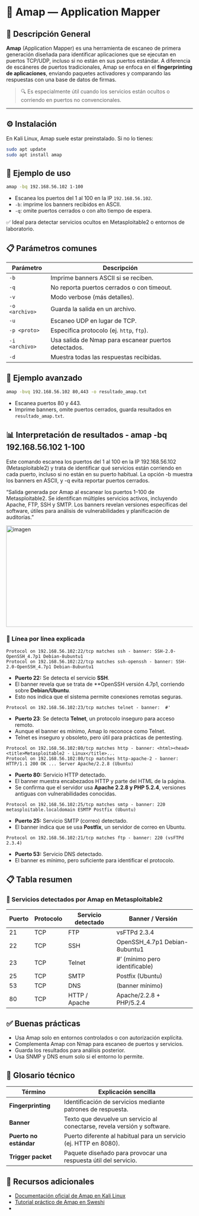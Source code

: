 # 🧭 Amap — Application Mapper

## 📌 Descripción General

**Amap** (Application Mapper) es una herramienta de escaneo de primera generación diseñada para identificar aplicaciones que se ejecutan en puertos TCP/UDP, incluso si no están en sus puertos estándar. A diferencia de escáneres de puertos tradicionales, Amap se enfoca en el **fingerprinting de aplicaciones**, enviando paquetes activadores y comparando las respuestas con una base de datos de firmas.

> 🔍 Es especialmente útil cuando los servicios están ocultos o corriendo en puertos no convencionales.

---

## ⚙️ Instalación

En Kali Linux, Amap suele estar preinstalado. Si no lo tienes:

```bash
sudo apt update
sudo apt install amap
```

## 🚀 Ejemplo de uso

```Bash
amap -bq 192.168.56.102 1-100
```

- Escanea los puertos del 1 al 100 en la IP `192.168.56.102`.
- `-b`: imprime los banners recibidos en ASCII.
- `-q`: omite puertos cerrados o con alto tiempo de espera.

✅ Ideal para detectar servicios ocultos en Metasploitable2 o entornos de laboratorio.

## 📋 Parámetros comunes

| Parámetro       | Descripción                                                                 |
|-----------------|-----------------------------------------------------------------------------|
| `-b`            | Imprime banners ASCII si se reciben.                                        |
| `-q`            | No reporta puertos cerrados o con timeout.                                  |
| `-v`            | Modo verbose (más detalles).                                                |
| `-o <archivo>`  | Guarda la salida en un archivo.                                             |
| `-u`            | Escaneo UDP en lugar de TCP.                                                |
| `-p <proto>`    | Especifica protocolo (ej. `http`, `ftp`).                                   |
| `-i <archivo>`  | Usa salida de Nmap para escanear puertos detectados.                        |
| `-d`            | Muestra todas las respuestas recibidas.                                     |


## 🧪 Ejemplo avanzado

```Bash
amap -bvq 192.168.56.102 80,443 -o resultado_amap.txt
```

- Escanea puertos 80 y 443.
- Imprime banners, omite puertos cerrados, guarda resultados en `resultado_amap.txt`.

## 📊 Interpretación de resultados - amap -bq 192.168.56.102 1-100

Este comando escanea los puertos del 1 al 100 en la IP 192.168.56.102 (Metasploitable2) y trata de identificar qué servicios están corriendo en cada puerto, incluso si no están en su puerto habitual. La opción -b muestra los banners en ASCII, y -q evita reportar puertos cerrados.

“Salida generada por Amap al escanear los puertos 1–100 de Metasploitable2. Se identifican múltiples servicios activos, incluyendo Apache, FTP, SSH y SMTP. Los banners revelan versiones específicas del software, útiles para análisis de vulnerabilidades y planificación de auditorías.”

<img width="1899" height="274" alt="imagen" src="https://github.com/user-attachments/assets/e1be32c6-4455-43b2-bfae-c684aa5ff067" />

### 🧾 Línea por línea explicada

```Text
Protocol on 192.168.56.102:22/tcp matches ssh - banner: SSH-2.0-OpenSSH_4.7p1 Debian-8ubuntu1
Protocol on 192.168.56.102:22/tcp matches ssh-openssh - banner: SSH-2.0-OpenSSH_4.7p1 Debian-8ubuntu1
```

- **Puerto 22:** Se detecta el servicio **SSH**.
- El banner revela que se trata de **OpenSSH versión 4.7p1, corriendo sobre **Debian/Ubuntu**.
- Esto nos indica que el sistema permite conexiones remotas seguras.

```Text
Protocol on 192.168.56.102:23/tcp matches telnet - banner:  #'
```

- **Puerto 23**: Se detecta **Telnet**, un protocolo inseguro para acceso remoto.
- Aunque el banner es mínimo, Amap lo reconoce como Telnet.
- Telnet es inseguro y obsoleto, pero útil para prácticas de pentesting.

```Text
Protocol on 192.168.56.102:80/tcp matches http - banner: <html><head><title>Metasploitable2 - Linux</title>...
Protocol on 192.168.56.102:80/tcp matches http-apache-2 - banner: HTTP/1.1 200 OK ... Server Apache/2.2.8 (Ubuntu)
```

- **Puerto 80:** Servicio HTTP detectado.
- El banner muestra encabezados HTTP y parte del HTML de la página.
- Se confirma que el servidor usa **Apache 2.2.8 y PHP 5.2.4**, versiones antiguas con vulnerabilidades conocidas.

```Text
Protocol on 192.168.56.102:25/tcp matches smtp - banner: 220 metasploitable.localdomain ESMTP Postfix (Ubuntu)
```

- **Puerto 25:** Servicio SMTP (correo) detectado.
- El banner indica que se usa **Postfix**, un servidor de correo en Ubuntu.

```Text
Protocol on 192.168.56.102:21/tcp matches ftp - banner: 220 (vsFTPd 2.3.4)
```

- **Puerto 53:** Servicio DNS detectado.
- El banner es mínimo, pero suficiente para identificar el protocolo.

## 📋 Tabla resumen

### 🧠 Servicios detectados por Amap en Metasploitable2

| Puerto | Protocolo | Servicio detectado | Banner / Versión                         |
|--------|-----------|--------------------|------------------------------------------|
| 21     | TCP       | FTP                | vsFTPd 2.3.4                              |
| 22     | TCP       | SSH                | OpenSSH_4.7p1 Debian-8ubuntu1            |
| 23     | TCP       | Telnet             | #’ (mínimo pero identificable)           |
| 25     | TCP       | SMTP               | Postfix (Ubuntu)                         |
| 53     | TCP       | DNS                | (banner mínimo)                          |
| 80     | TCP       | HTTP / Apache      | Apache/2.2.8 + PHP/5.2.4                 |


## ✅ Buenas prácticas

- Usa Amap solo en entornos controlados o con autorización explícita.
- Complementa Amap con Nmap para escaneo de puertos y servicios.
- Guarda los resultados para análisis posterior.
- Usa SNMP y DNS enum solo si el entorno lo permite.

## 📘 Glosario técnico

| Término         | Explicación sencilla                                                                 |
|-----------------|--------------------------------------------------------------------------------------|
| **Fingerprinting** | Identificación de servicios mediante patrones de respuesta.                     |
| **Banner**      | Texto que devuelve un servicio al conectarse, revela versión y software.            |
| **Puerto no estándar** | Puerto diferente al habitual para un servicio (ej. HTTP en 8080).           |
| **Trigger packet** | Paquete diseñado para provocar una respuesta útil del servicio.                  |

## 🔗 Recursos adicionales

- [Documentación oficial de Amap en Kali Linux](https://www.kali.org/tools/amap/)
- [Tutorial práctico de Amap en Sweshi](https://sweshi.com/CyberSecurityTutorials/Penetration%20Testing%20and%20Ethical%20Hacking/amap%20tutorial.php)
- 

